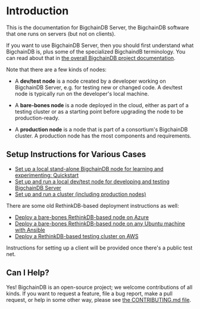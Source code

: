 # Introduction

This is the documentation for BigchainDB Server, the BigchainDB software that one runs on servers (but not on clients).

If you want to use BigchainDB Server, then you should first understand what BigchainDB is, plus some of the specialized BigchaindB terminology. You can read about that in [the overall BigchainDB project documentation](https://docs.bigchaindb.com/en/latest/index.html).

Note that there are a few kinds of nodes:

- A **dev/test node** is a node created by a developer working on BigchainDB Server, e.g. for testing new or changed code. A dev/test node is typically run on the developer's local machine.

- A **bare-bones node** is a node deployed in the cloud, either as part of a testing cluster or as a starting point before upgrading the node to be production-ready.

- A **production node** is a node that is part of a consortium's BigchainDB cluster. A production node has the most components and requirements.


## Setup Instructions for Various Cases

* [Set up a local stand-alone BigchainDB node for learning and experimenting: Quickstart](quickstart.html)
* [Set up and run a local dev/test node for developing and testing BigchainDB Server](dev-and-test/setup-run-node.html)
* [Set up and run a cluster (including production nodes)](clusters-feds/set-up-a-cluster.html)

There are some old RethinkDB-based deployment instructions as well:

* [Deploy a bare-bones RethinkDB-based node on Azure](appendices/azure-quickstart-template.html)
* [Deploy a bare-bones RethinkDB-based node on any Ubuntu machine with Ansible](appendices/template-ansible.html)
* [Deploy a RethinkDB-based testing cluster on AWS](appendices/aws-testing-cluster.html)

Instructions for setting up a client will be provided once there's a public test net.


## Can I Help?

Yes! BigchainDB is an open-source project; we welcome contributions of all kinds. If you want to request a feature, file a bug report, make a pull request, or help in some other way, please see [the CONTRIBUTING.md file](https://github.com/bigchaindb/bigchaindb/blob/master/CONTRIBUTING.md).
